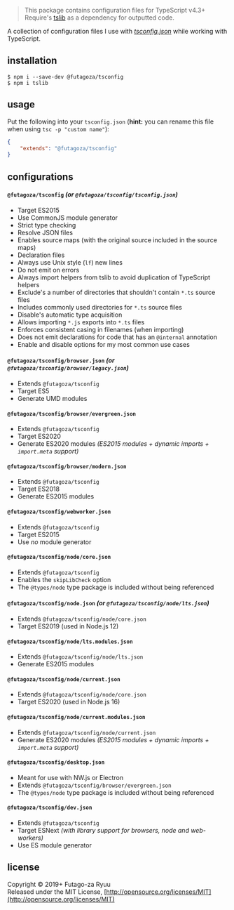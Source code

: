 > This package contains configuration files for TypeScript v4.3+<br>
> Require's [tslib](https://www.npmjs.com/package/tslib) as a dependency for outputted code.

A collection of configuration files I use with _[tsconfig.json](https://www.typescriptlang.org/tsconfig)_ while working with TypeScript.

## installation

```console
$ npm i --save-dev @futagoza/tsconfig
$ npm i tslib
```

## usage

Put the following into your `tsconfig.json` (__hint:__ you can rename this file when using `tsc -p "custom name"`):

```json
{
    "extends": "@futagoza/tsconfig"
}
```

## configurations

#### `@futagoza/tsconfig` _(or `@futagoza/tsconfig/tsconfig.json`)_

- Target ES2015
- Use CommonJS module generator
- Strict type checking
- Resolve JSON files
- Enables source maps (with the original source included in the source maps)
- Declaration files
- Always use Unix style (`lf`) new lines
- Do not emit on errors
- Always import helpers from tslib to avoid duplication of TypeScript helpers
- Exclude's a number of directories that shouldn't contain `*.ts` source files
- Includes commonly used directories for `*.ts` source files
- Disable's automatic type acquisition
- Allows importing `*.js` exports into `*.ts` files
- Enforces consistent casing in filenames (when importing)
- Does not emit declarations for code that has an `@internal` annotation
- Enable and disable options for my most common use cases

#### `@futagoza/tsconfig/browser.json` _(or `@futagoza/tsconfig/browser/legacy.json`)_

- Extends `@futagoza/tsconfig`
- Target ES5
- Generate UMD modules

#### `@futagoza/tsconfig/browser/evergreen.json`

- Extends `@futagoza/tsconfig`
- Target ES2020
- Generate ES2020 modules _(ES2015 modules + dynamic imports + `import.meta` support)_

#### `@futagoza/tsconfig/browser/modern.json`

- Extends `@futagoza/tsconfig`
- Target ES2018
- Generate ES2015 modules

#### `@futagoza/tsconfig/webworker.json`

- Extends `@futagoza/tsconfig`
- Target ES2015
- Use _no_ module generator

#### `@futagoza/tsconfig/node/core.json`

- Extends `@futagoza/tsconfig`
- Enables the `skipLibCheck` option
- The `@types/node` type package is included without being referenced

#### `@futagoza/tsconfig/node.json` _(or `@futagoza/tsconfig/node/lts.json`)_

- Extends `@futagoza/tsconfig/node/core.json`
- Target ES2019 (used in Node.js 12)

#### `@futagoza/tsconfig/node/lts.modules.json`

- Extends `@futagoza/tsconfig/node/lts.json`
- Generate ES2015 modules

#### `@futagoza/tsconfig/node/current.json`

- Extends `@futagoza/tsconfig/node/core.json`
- Target ES2020 (used in Node.js 16)

#### `@futagoza/tsconfig/node/current.modules.json`

- Extends `@futagoza/tsconfig/node/current.json`
- Generate ES2020 modules _(ES2015 modules + dynamic imports + `import.meta` support)_

#### `@futagoza/tsconfig/desktop.json`

- Meant for use with NW.js or Electron
- Extends `@futagoza/tsconfig/browser/evergreen.json`
- The `@types/node` type package is included without being referenced

#### `@futagoza/tsconfig/dev.json`

- Extends `@futagoza/tsconfig`
- Target ESNext _(with library support for browsers, node and web-workers)_
- Use ES module generator

## license

Copyright © 2019+ Futago-za Ryuu<br>
Released under the MIT License, [http://opensource.org/licenses/MIT](http://opensource.org/licenses/MIT)
